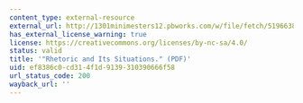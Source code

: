 ```yaml
---
content_type: external-resource
external_url: http://1301minimesters12.pbworks.com/w/file/fetch/51966388/Consigny%20Rhetoric%20Situations.pdf
has_external_license_warning: true
license: https://creativecommons.org/licenses/by-nc-sa/4.0/
status: valid
title: '"Rhetoric and Its Situations." (PDF)'
uid: ef8386c0-cd31-4f1d-9139-310390666f58
url_status_code: 200
wayback_url: ''
---
```

